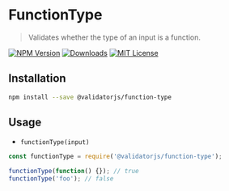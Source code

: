# FunctionType

> Validates whether the type of an input is a function.

[![NPM Version](https://img.shields.io/npm/v/@validatorjs/function-type.svg)](https://www.npmjs.com/package/@validatorjs/function-type)
[![Downloads](https://img.shields.io/npm/dt/@validatorjs/function-type.svg)](https://www.npmjs.com/package/@validatorjs/function-type)
[![MIT License](https://img.shields.io/npm/l/@validatorjs/function-type.svg)](../../LICENSE)

## Installation

```bash
npm install --save @validatorjs/function-type
```

## Usage

- `functionType(input)`

```js
const functionType = require('@validatorjs/function-type');

functionType(function() {}); // true
functionType('foo'); // false
```
